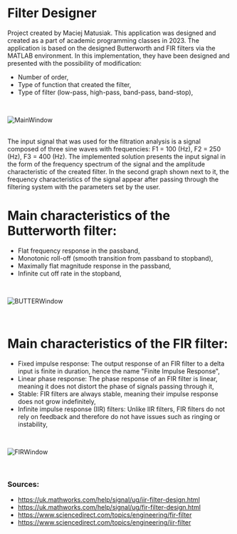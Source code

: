 # Filter Designer
Project created by Maciej Matusiak. This application was designed and created as a part of academic programming classes in 2023. The application is based on the  designed Butterworth and FIR filters via the MATLAB environment. In this implementation, they have been designed and presented with the possibility of modification:
- Number of order,
- Type of function that created the filter,
- Type of filter (low-pass, high-pass, band-pass, band-stop),
<br >

![MainWindow](https://user-images.githubusercontent.com/98715325/220975994-4ac8192e-c4c3-43d2-94a5-029ae6c0cd05.png)

<br >
The input signal that was used for the filtration analysis is a signal composed of three sine waves with frequencies: F1 = 100 (Hz), F2 = 250 (Hz), F3 = 400 (Hz). The implemented solution presents the input signal in the form of the frequency spectrum of the signal and the amplitude characteristic of the created filter. In the second graph shown next to it, the frequency characteristics of the signal appear after passing through the filtering system with the parameters set by the user.


# Main characteristics of the Butterworth filter:
- Flat frequency response in the passband,
- Monotonic roll-off (smooth transition from passband to stopband),
- Maximally flat magnitude response in the passband,
- Infinite cut off rate in the stopband,
<br >

![BUTTERWindow](https://user-images.githubusercontent.com/98715325/220978957-1787c449-50ec-4695-ad4b-006c953c94b9.png)

<br >

# Main characteristics of the FIR filter:
- Fixed impulse response: The output response of an FIR filter to a delta input is finite in duration, hence the name "Finite Impulse Response",
- Linear phase response: The phase response of an FIR filter is linear, meaning it does not distort the phase of signals passing through it,
- Stable: FIR filters are always stable, meaning their impulse response does not grow indefinitely,
- Infinite impulse response (IIR) filters: Unlike IIR filters, FIR filters do not rely on feedback and therefore do not have issues such as ringing or instability,
<br >

![FIRWindow](https://user-images.githubusercontent.com/98715325/220978938-ad32f7b7-bb69-4701-b27e-503ad9602d34.png)

<br >

### Sources:
- https://uk.mathworks.com/help/signal/ug/iir-filter-design.html
- https://uk.mathworks.com/help/signal/ug/fir-filter-design.html
- https://www.sciencedirect.com/topics/engineering/fir-filter
- https://www.sciencedirect.com/topics/engineering/iir-filter
